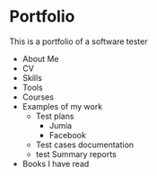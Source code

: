 # Portfolio
This is a portfolio of a software tester

- About Me
- CV
- Skills
- Tools
- Courses
- Examples of my work
  - Test plans
    - Jumia
    - Facebook
  - Test cases documentation
  - test Summary reports
- Books I have read


